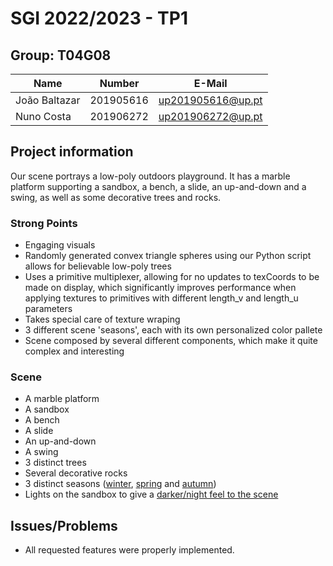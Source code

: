 # SGI 2022/2023 - TP1

## Group: T04G08

| Name             | Number    | E-Mail             |
| ---------------- | --------- | ------------------ |
| João Baltazar    | 201905616 | up201905616@up.pt  |
| Nuno Costa       | 201906272 | up201906272@up.pt  |

## Project information

Our scene portrays a low-poly outdoors playground. It has a marble platform supporting a sandbox, a bench, a slide, an up-and-down and a swing, as well as some decorative trees and rocks.

### Strong Points
- Engaging visuals
- Randomly generated convex triangle spheres using our Python script allows for believable low-poly trees
- Uses a primitive multiplexer, allowing for no updates to texCoords to be made on display, which significantly improves performance when applying textures to primitives with different length_v and length_u parameters
- Takes special care of texture wraping
- 3 different scene 'seasons', each with its own personalized color pallete
- Scene composed by several different components, which make it quite complex and interesting

### Scene
- A marble platform
- A sandbox
- A bench
- A slide
- An up-and-down
- A swing
- 3 distinct trees
- Several decorative rocks
- 3 distinct seasons ([winter](screenshots/winter_defaultCamera.jpg), [spring](screenshots/spring_baseLightjpg.jpg) and [autumn](screenshots/autumn_day.png))
- Lights on the sandbox to give a [darker/night feel to the scene](screenshots/autumn_night.jpg)

## Issues/Problems

- All requested features were properly implemented.
